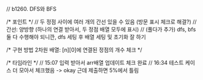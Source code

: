 
// b1260. DFS와 BFS

/* 포인트 */
// 두 정점 사이에 여러 개의 간선 있을 수 있음 (방문 표시 체크로 해결?)
// 간선: 양방향 (하나의 연결 받아서, 두 정점 배열 모두에 표시)
// (풀다가 추가) dfs, bfs 둘 다 수행해야 되니깐, dfs 세팅 후 배열 세팅 및 초기화 잘 하기 

/* 구현 방법 
	2차원 배열: [n][0]에 연결된 정점의 개수 체크
*/

/* 타임라인 */
// 15:07 입력 받아서 arr배열 업데이트 체크 완료
// 16:34 테스트 케이스 더 모아서 체크했음 -> okay 근데 제출하면 5%에서 틀림
